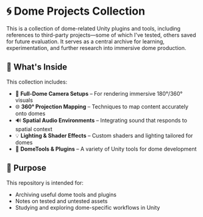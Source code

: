 # 🌀 Dome Projects Collection

This is a collection of dome-related Unity plugins and tools, including references to third-party projects—some of which I've tested, others saved for future evaluation. It serves as a central archive for learning, experimentation, and further research into immersive dome production.

## 🎯 What's Inside

This collection includes:

- 🎥 **Full-Dome Camera Setups** – For rendering immersive 180°/360° visuals  
- 🌐 **360° Projection Mapping** – Techniques to map content accurately onto domes  
- 🔊 **Spatial Audio Environments** – Integrating sound that responds to spatial context  
- 💡 **Lighting & Shader Effects** – Custom shaders and lighting tailored for domes  
- 🧩 **DomeTools & Plugins** – A variety of Unity tools for dome development

## 🧪 Purpose

This repository is intended for:

- Archiving useful dome tools and plugins  
- Notes on tested and untested assets  
- Studying and exploring dome-specific workflows in Unity
